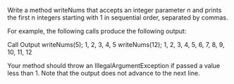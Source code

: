 Write a method writeNums that accepts an integer parameter n and prints the first n integers starting with 1 in sequential order, separated by commas.

For example, the following calls produce the following output: 

Call	        Output
writeNums(5);	1, 2, 3, 4, 5
writeNums(12);	1, 2, 3, 4, 5, 6, 7, 8, 9, 10, 11, 12
		
Your method should throw an IllegalArgumentException if passed a value less than 1. Note that the output does not advance to the next line.
	